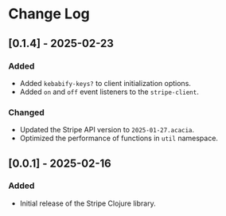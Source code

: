 # Change Log

## [0.1.4] - 2025-02-23

### Added

- Added `kebabify-keys?` to client initialization options.
- Added `on` and `off` event listeners to the `stripe-client`.

### Changed

- Updated the Stripe API version to `2025-01-27.acacia`.
- Optimized the performance of functions in `util` namespace.


## [0.0.1] - 2025-02-16

### Added

- Initial release of the Stripe Clojure library.